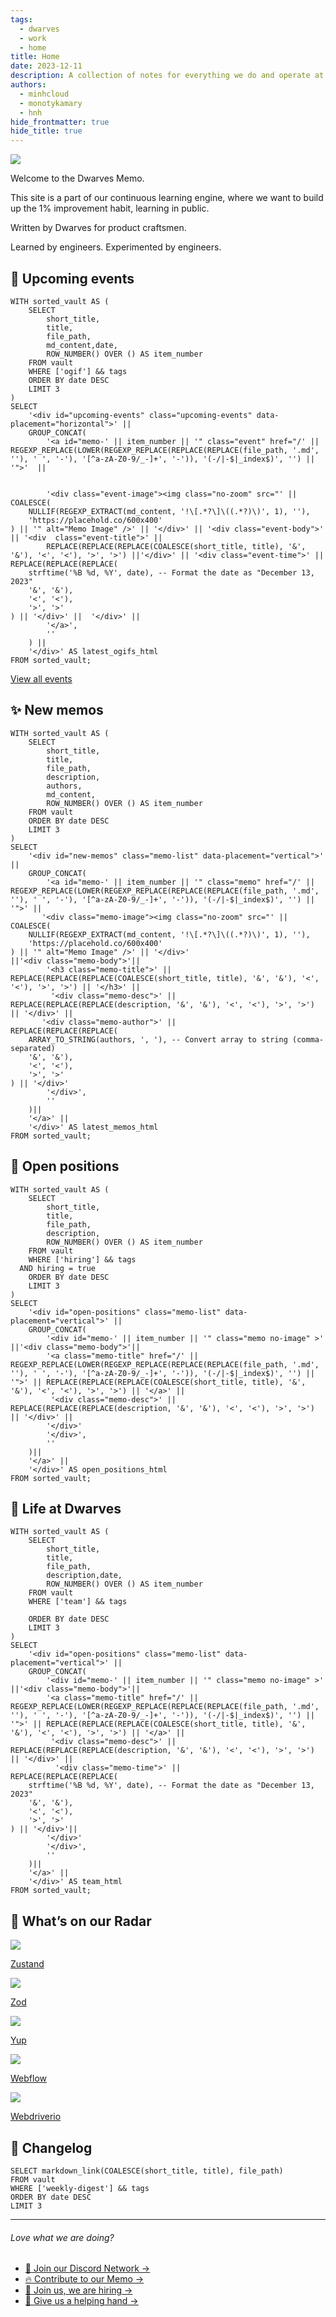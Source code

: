 ```yaml
---
tags:
  - dwarves
  - work
  - home
title: Home
date: 2023-12-11
description: A collection of notes for everything we do and operate at Dwarves. This is where we keep our internal notes.
authors:
  - minhcloud
  - monotykamary
  - hnh
hide_frontmatter: true
hide_title: true
---
```


![](assets/home_cover.webp)

Welcome to the Dwarves Memo.

This site is a part of our continuous learning engine, where we want to build up the 1% improvement habit, learning in public.

Written by Dwarves for product craftsmen.

Learned by engineers. Experimented by engineers.

## 🩷 Upcoming events
```dsql-list
WITH sorted_vault AS (
    SELECT
        short_title,
        title,
        file_path,
        md_content,date,
        ROW_NUMBER() OVER () AS item_number
    FROM vault
    WHERE ['ogif'] && tags
    ORDER BY date DESC
    LIMIT 3
)
SELECT
    '<div id="upcoming-events" class="upcoming-events" data-placement="horizontal">' || 
    GROUP_CONCAT(
        '<a id="memo-' || item_number || '" class="event" href="/' || REGEXP_REPLACE(LOWER(REGEXP_REPLACE(REPLACE(REPLACE(file_path, '.md', ''), ' ', '-'), '[^a-zA-Z0-9/_-]+', '-')), '(-/|-$|_index$)', '') || '">'  || 
       
      
        '<div class="event-image"><img class="no-zoom" src="' || COALESCE(
    NULLIF(REGEXP_EXTRACT(md_content, '!\[.*?\]\((.*?)\)', 1), ''),
    'https://placehold.co/600x400'
) || '" alt="Memo Image" />' || '</div>' || '<div class="event-body">' || '<div  class="event-title">' || 
        REPLACE(REPLACE(REPLACE(COALESCE(short_title, title), '&', '&'), '<', '<'), '>', '>') ||'</div>' || '<div class="event-time">' || 
REPLACE(REPLACE(REPLACE(
    strftime('%B %d, %Y', date), -- Format the date as "December 13, 2023"
    '&', '&'), 
    '<', '<'), 
    '>', '>'
) || '</div>' ||  '</div>' || 
        '</a>',
        ''
    ) || 
    '</div>' AS latest_ogifs_html
FROM sorted_vault;
```

<div><a class="all-events" href="/updates/ogif/">View all events</a></div>


## ✨ New memos

```dsql-list
WITH sorted_vault AS (
    SELECT
        short_title,
        title,
        file_path,
        description,
        authors,
        md_content,
        ROW_NUMBER() OVER () AS item_number
    FROM vault
    ORDER BY date DESC
    LIMIT 3
)
SELECT
    '<div id="new-memos" class="memo-list" data-placement="vertical">' || 
    GROUP_CONCAT(
        '<a id="memo-' || item_number || '" class="memo" href="/' || REGEXP_REPLACE(LOWER(REGEXP_REPLACE(REPLACE(REPLACE(file_path, '.md', ''), ' ', '-'), '[^a-zA-Z0-9/_-]+', '-')), '(-/|-$|_index$)', '') || '">' || 
       '<div class="memo-image"><img class="no-zoom" src="' || COALESCE(
    NULLIF(REGEXP_EXTRACT(md_content, '!\[.*?\]\((.*?)\)', 1), ''),
    'https://placehold.co/600x400'
) || '" alt="Memo Image" />' || '</div>'
||'<div class="memo-body">'||
        '<h3 class="memo-title">' || REPLACE(REPLACE(REPLACE(COALESCE(short_title, title), '&', '&'), '<', '<'), '>', '>') || '</h3>' || 
         '<div class="memo-desc">' || REPLACE(REPLACE(REPLACE(description, '&', '&'), '<', '<'), '>', '>') || '</div>' || 
       '<div class="memo-author">' || 
REPLACE(REPLACE(REPLACE(
    ARRAY_TO_STRING(authors, ', '), -- Convert array to string (comma-separated)
    '&', '&'), 
    '<', '<'), 
    '>', '>'
) || '</div>'
        '</div>',
        ''
    )|| 
    '</a>' || 
    '</div>' AS latest_memos_html
FROM sorted_vault;
```

## 🤝 Open positions

```dsql-list
WITH sorted_vault AS (
    SELECT
        short_title,
        title,
        file_path,
        description,
        ROW_NUMBER() OVER () AS item_number
    FROM vault
    WHERE ['hiring'] && tags
  AND hiring = true
    ORDER BY date DESC
    LIMIT 3
)
SELECT
    '<div id="open-positions" class="memo-list" data-placement="vertical">' || 
    GROUP_CONCAT(
        '<div id="memo-' || item_number || '" class="memo no-image" >' 
||'<div class="memo-body">'||
        '<a class="memo-title" href="/' || REGEXP_REPLACE(LOWER(REGEXP_REPLACE(REPLACE(REPLACE(file_path, '.md', ''), ' ', '-'), '[^a-zA-Z0-9/_-]+', '-')), '(-/|-$|_index$)', '') || '">' || REPLACE(REPLACE(REPLACE(COALESCE(short_title, title), '&', '&'), '<', '<'), '>', '>') || '</a>' || 
         '<div class="memo-desc">' || REPLACE(REPLACE(REPLACE(description, '&', '&'), '<', '<'), '>', '>') || '</div>' || 
        '</div>'
        '</div>',
        ''
    )|| 
    '</a>' || 
    '</div>' AS open_positions_html
FROM sorted_vault;
```




## 🌺 Life at Dwarves

```dsql-list
WITH sorted_vault AS (
    SELECT
        short_title,
        title,
        file_path,
        description,date,
        ROW_NUMBER() OVER () AS item_number
    FROM vault
    WHERE ['team'] && tags

    ORDER BY date DESC
    LIMIT 3
)
SELECT
    '<div id="open-positions" class="memo-list" data-placement="vertical">' || 
    GROUP_CONCAT(
        '<div id="memo-' || item_number || '" class="memo no-image" >' 
||'<div class="memo-body">'||
        '<a class="memo-title" href="/' || REGEXP_REPLACE(LOWER(REGEXP_REPLACE(REPLACE(REPLACE(file_path, '.md', ''), ' ', '-'), '[^a-zA-Z0-9/_-]+', '-')), '(-/|-$|_index$)', '') || '">' || REPLACE(REPLACE(REPLACE(COALESCE(short_title, title), '&', '&'), '<', '<'), '>', '>') || '</a>' || 
         '<div class="memo-desc">' || REPLACE(REPLACE(REPLACE(description, '&', '&'), '<', '<'), '>', '>') || '</div>' || 
          '<div class="memo-time">' || 
REPLACE(REPLACE(REPLACE(
    strftime('%B %d, %Y', date), -- Format the date as "December 13, 2023"
    '&', '&'), 
    '<', '<'), 
    '>', '>'
) || '</div>'||
        '</div>'
        '</div>',
        ''
    )|| 
    '</a>' || 
    '</div>' AS team_html
FROM sorted_vault;
```

## 📡 What’s on our Radar
<div class ="radar-list">
<a class="radar" href="https://zustand-demo.pmnd.rs/">
<div class="radar-image" ><img class="no-zoom" src="/assets/icons/zustand.png"/></div>
<p class="radar-title">Zustand</p>
</a>
<a class="radar" href="https://zod.dev">
<div class="radar-image" ><img class="no-zoom" src="https://zod.dev/logo.svg"/></div>
<p class="radar-title">Zod</p>
</a>
<a class="radar" href="https://github.com/jquense/yup">
<div class="radar-image" ><img class="no-zoom" src="/assets/icons/yup.png"/></div>
<p class="radar-title">Yup</p>
</a>
<a class="radar" href="https://webflow.com">
<div class="radar-image" ><img class="no-zoom" src="/assets/icons/webflow.png"/></div>
<p class="radar-title">Webflow</p>
</a>
<a class="radar" href="https://webdriver.io">
<div class="radar-image" ><img class="no-zoom" src="/assets/icons/webdriverio.png"/></div>
<p class="radar-title">Webdriverio</p>
</a>
</div>

## 📝 Changelog

```dsql-list
SELECT markdown_link(COALESCE(short_title, title), file_path)
FROM vault
WHERE ['weekly-digest'] && tags
ORDER BY date DESC
LIMIT 3
```



---

<div class="love-what-we-are-doing">
  <h6>Love what we are doing?</h6>
  <ul>
    <li>
      <a href="https://discord.gg/dwarvesv">🩷 Join our Discord Network →</a>
    </li>
    <li>
      <a href="https://github.com/dwarvesf/playground">🔥 Contribute to our Memo → </a>
    </li>
    <li>
      <a href="https://careers.d.foundation/">🤝 Join us, we are hiring →</a>
    </li>
    <li>
      <a href="http://memo.d.foundation/earn/"> 🙋 Give us a helping hand →</a>
    </li>
  </ul>
</div>
